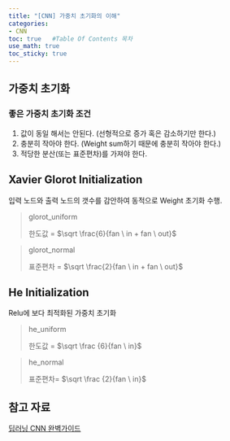 ```yaml
---
title: "[CNN] 가중치 초기화의 이해"
categories: 
- CNN
toc: true   #Table Of Contents 목차 
use_math: true
toc_sticky: true
---
```


## 가중치 초기화

### 좋은 가중치 초기화 조건

1. 값이 동일 해서는 안된다. (선형적으로 증가 혹은 감소하기만 한다.)
2. 충분히 작아야 한다. (Weight sum하기 때문에 충분히 작아야 한다.)
3. 적당한 분산(또는 표준편차)를 가져야 한다. 

## Xavier Glorot Initialization

입력 노드와 출력 노드의 갯수를 감안하여 동적으로 Weight  초기화 수행.

> glorot_uniform
>
> 한도값 = $\sqrt \frac{6}{fan \ in + fan \ out}$

> glorot_normal
>
> 표준편차 =  $\sqrt \frac{2}{fan \ in + fan \ out}$

## He Initialization

Relu에 보다 최적화된 가중치 초기화

> he_uniform
>
> 한도값 = $\sqrt \frac {6}{fan \ in}$

> he_normal
>
> 표준편차= $\sqrt \frac {2}{fan \ in}$

## 참고 자료

[딥러닝 CNN 완벽가이드](https://www.inflearn.com/course/%EB%94%A5%EB%9F%AC%EB%8B%9D-cnn-%EC%99%84%EB%B2%BD-%EA%B8%B0%EC%B4%88)


